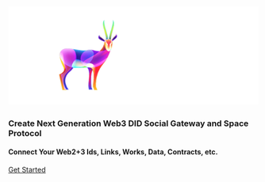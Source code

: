 <h2 class='flex justify-center'>
  <a href='//nextme.one'><img src="assets/images/logo/logo_pro.svg" /></a>
</h2>

<h3>Create Next Generation Web3 DID Social Gateway and Space Protocol</h3>
<h4>Connect Your Web2+3 Ids, Links, Works, Data, Contracts, etc.</h4>

[Get Started](README.md)
